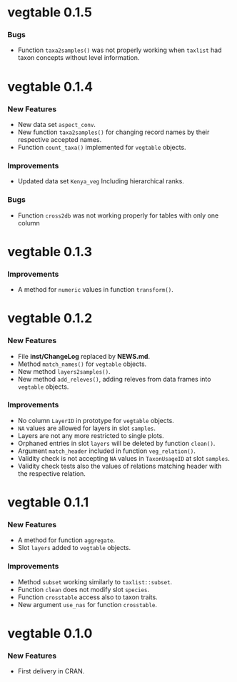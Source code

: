 vegtable 0.1.5
==============

### Bugs

* Function `taxa2samples()` was not properly working when `taxlist` had taxon concepts without level information.

vegtable 0.1.4
==============

### New Features

* New data set `aspect_conv`.
* New function `taxa2samples()` for changing record names by their respective accepted names.
* Function `count_taxa()` implemented for `vegtable` objects.

### Improvements

* Updated data set `Kenya_veg` Including hierarchical ranks.

### Bugs

* Function `cross2db` was not working properly for tables with only one column

vegtable 0.1.3
==============

### Improvements

* A method for `numeric` values in function `transform()`.

vegtable 0.1.2
==============

### New Features

* File **inst/ChangeLog** replaced by **NEWS.md**.
* Method `match_names()` for `vegtable` objects.
* New method `layers2samples()`.
* New method `add_releves()`, adding releves from data frames into `vegtable` objects.

### Improvements
* No column `LayerID` in prototype for `vegtable` objects.
* `NA` values are allowed for layers in slot `samples`.
* Layers are not any more restricted to single plots.
* Orphaned entries in slot `layers` will be deleted by function `clean()`.
* Argument `match_header` included in function `veg_relation()`.
* Validity check is not accepting `NA` values in `TaxonUsageID` at slot `samples`.
* Validity check tests also the values of relations matching header with the respective relation.

vegtable 0.1.1
==============

### New Features

* A method for function `aggregate`.
* Slot `layers` added to `vegtable` objects.

### Improvements

* Method `subset` working similarly to `taxlist::subset`.
* Function `clean` does not modify slot `species`.
* Function `crosstable` access also to taxon traits.
* New argument `use_nas` for function `crosstable`.

vegtable 0.1.0
==============

### New Features

* First delivery in CRAN.
